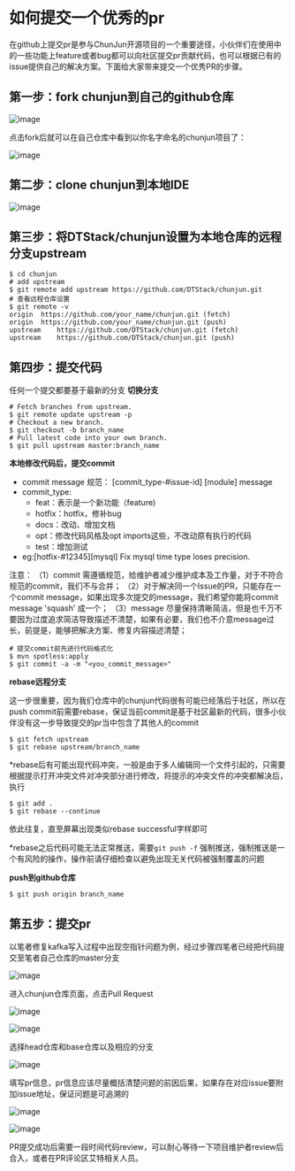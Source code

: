 # 如何提交一个优秀的pr
在github上提交pr是参与ChunJun开源项目的一个重要途径，小伙伴们在使用中的一些功能上feature或者bug都可以向社区提交pr贡献代码，也可以根据已有的issue提供自己的解决方案。下面给大家带来提交一个优秀PR的步骤。

## 第一步：fork chunjun到自己的github仓库
![image](../../website-next/public/images/doc/pr/pr1.png)

点击fork后就可以在自己仓库中看到以你名字命名的chunjun项目了：

![image](../../website/src/images/doc/pr/pr2.png)

## 第二步：clone chunjun到本地IDE
![image](../../website/src/images/doc/pr/pr3.png)

## 第三步：将DTStack/chunjun设置为本地仓库的远程分支upstream
```shell
$ cd chunjun
# add upstream
$ git remote add upstream https://github.com/DTStack/chunjun.git
# 查看远程仓库设置
$ git remote -v
origin  https://github.com/your_name/chunjun.git (fetch)
origin  https://github.com/your_name/chunjun.git (push)
upstream    https://github.com/DTStack/chunjun.git (fetch)
upstream    https://github.com/DTStack/chunjun.git (push)
```
## 第四步：提交代码
任何一个提交都要基于最新的分支
**切换分支**
```shell
# Fetch branches from upstream.
$ git remote update upstream -p
# Checkout a new branch.
$ git checkout -b branch_name
# Pull latest code into your own branch.
$ git pull upstream master:branch_name
```
**本地修改代码后，提交commit**
- commit message 规范：
  [commit_type-#issue-id] [module] message
- commit_type:
    - feat：表示是一个新功能（feature)
    - hotfix：hotfix，修补bug
    - docs：改动、增加文档
    - opt：修改代码风格及opt imports这些，不改动原有执行的代码
    - test：增加测试
- eg:[hotfix-#12345][mysql] Fix mysql time type loses precision.

注意：
（1）commit 需遵循规范，给维护者减少维护成本及工作量，对于不符合规范的commit，我们不与合并；
（2）对于解决同一个Issue的PR，只能存在一个commit message，如果出现多次提交的message，我们希望你能将commit message 'squash' 成一个；
（3）message 尽量保持清晰简洁，但是也千万不要因为过度追求简洁导致描述不清楚，如果有必要，我们也不介意message过长，前提是，能够把解决方案、修复内容描述清楚；

```shell
# 提交commit前先进行代码格式化
$ mvn spotless:apply
$ git commit -a -m "<you_commit_message>"
```
**rebase远程分支**

这一步很重要，因为我们仓库中的chunjun代码很有可能已经落后于社区，所以在 push commit前需要rebase，保证当前commit是基于社区最新的代码，很多小伙伴没有这一步导致提交的pr当中包含了其他人的commit
```shell
$ git fetch upstream
$ git rebase upstream/branch_name
```

*rebase后有可能出现代码冲突，一般是由于多人编辑同一个文件引起的，只需要根据提示打开冲突文件对冲突部分进行修改，将提示的冲突文件的冲突都解决后，执行
```shell
$ git add .
$ git rebase --continue
```
依此往复，直至屏幕出现类似rebase successful字样即可

*rebase之后代码可能无法正常推送，需要```git push -f``` 强制推送，强制推送是一个有风险的操作，操作前请仔细检查以避免出现无关代码被强制覆盖的问题

**push到github仓库**
```shell
$ git push origin branch_name
```
## 第五步：提交pr
以笔者修复kafka写入过程中出现空指针问题为例，经过步骤四笔者已经把代码提交至笔者自己仓库的master分支

![image](../../website/src/images/doc/pr/pr4.png)

进入chunjun仓库页面，点击Pull Request

![image](../../website/src/images/doc/pr/pr5.png)

![image](../../website/src/images/doc/pr/pr6.png)

选择head仓库和base仓库以及相应的分支

![image](../../website/src/images/doc/pr/pr7.png)

填写pr信息，pr信息应该尽量概括清楚问题的前因后果，如果存在对应issue要附加issue地址，保证问题是可追溯的

![image](../../website/src/images/doc/pr/pr8.png)

![image](../../website/src/images/doc/pr/pr9.png)

PR提交成功后需要一段时间代码review，可以耐心等待一下项目维护者review后合入，或者在PR评论区艾特相关人员。
